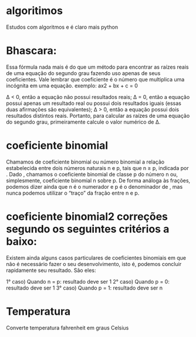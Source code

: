 # algoritimos
Estudos com algoritmos e é claro mais python

# Bhascara:
Essa fórmula nada mais é do que um método para encontrar as raízes reais 
de uma equação do segundo grau fazendo uso apenas de seus coeficientes. 
Vale lembrar que coeficiente é o número que multiplica uma incógnita
em uma equação. exemplo: ax2 + bx + c = 0

Δ < 0, então a equação não possui resultados reais;
Δ = 0, então a equação possui apenas um resultado real ou
possui dois resultados iguais (essas duas afirmações são equivalentes);
Δ > 0, então a equação possui dois resultados distintos reais.
Portanto, para calcular as raízes de uma equação do segundo grau,
primeiramente calcule o valor numérico de Δ.

# coeficiente binomial 
Chamamos de coeficiente binomial ou número binomial a relação estabelecida 
entre dois números naturais n e p, tais que n ≥ p, indicada por  . 
Dado , chamamos o coeficiente binomial de classe p do número n ou, simplesmente,
coeficiente binomial n sobre p. De forma análoga às frações, podemos dizer 
ainda que n é o numerador e p é o denominador de , mas nunca podemos utilizar 
o “traço” da fração entre n e p.

# coeficiente binomial2 correções segundo os seguintes critérios a baixo: 
Existem ainda alguns casos particulares de coeficientes binomiais em que 
não é necessário fazer o seu desenvolvimento, isto é, podemos concluir 
rapidamente seu resultado. São eles:

1° caso) Quando n = p: resultado deve ser 1
2° caso) Quando p = 0: resultado deve ser 1
3° caso) Quando p = 1: resultado deve ser n

# Temperatura
Converte temperatura fahrenheit em graus Celsius